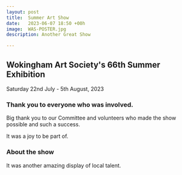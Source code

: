 ```yaml
---
layout: post
title:  Summer Art Show
date:   2023-06-07 18:50 +00h
image:  WAS-POSTER.jpg
description: Another Great Show

---
```


## Wokingham Art Society's 66th Summer Exhibition

Saturday 22nd July - 5th August, 2023

### Thank you to everyone who was involved.

Big thank you to our Committee and volunteers who made the show possible and such a success.

It was a joy to be part of.

### About the show

It was another amazing display of local talent. 
